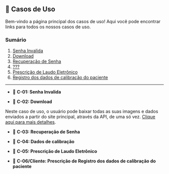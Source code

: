 ## 📂 Casos de Uso

Bem-vindo a página principal dos casos de uso! Aqui você pode encontrar links para todos os nossos casos de uso.

### Sumário

1. [Senha Invalida](Casos%20de%20uso/case1.md)
2. [Download](Casos%20de%20uso/case2.md)
3. [Recuperação de Senha](Casos%20de%20uso/caso3.md)
4. [???](Casos%20de%20uso/caso4.md)
5. [Prescrição de Laudo Eletrônico](Casos%20de%20uso/caso5.md/caso5.md)
6. [Registro dos dados de calibração do paciente](Casos%20de%20uso/casodocliente.md) 

________

- 📌 **C-01: Senha Invalida**

- 📌 **C-02: Download**

Neste caso de uso, o usuário pode baixar todas as suas imagens e dados enviados a partir do site principal, através da API, de uma só vez. [Clique aqui para mais detalhes](Casos%20de%20uso/case2.md).

- 📌 **C-03: Recuperação de Senha** 

- 📌 **C-04: Dados de calibração**

- 📌 **C-05: Prescrição de Laudo Eletrônico**

- 📌 **C-06/Cliente: Prescrição de Registro dos dados de calibração do paciente**



  
